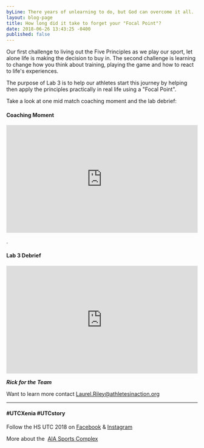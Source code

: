 ```yaml
---
byLine: There years of unlearning to do, but God can overcome it all.
layout: blog-page
title: How long did it take to forget your "Focal Point"?
date: 2018-06-26 13:43:25 -0400
published: false
---
```

Our first challenge to living out the Five Principles as we play our sport, let alone life is making the decision to buy in.  The second challenge is learning to change how you think about training, playing the game and how to react to life's experiences.

The purpose of Lab 3 is to help our athletes start this journey by helping then apply the principles practically in real life using a "Focal Point".

Take a look at one mid match coaching moment and the lab debrief:

#### Coaching Moment

<iframe width="504" height="284" src="https://www.youtube.com/embed/fY9BZq54qpk" frameborder="0" allow="autoplay; encrypted-media" allowfullscreen></iframe>

.

#### Lab 3 Debrief

<iframe width="504" height="284" src="https://www.youtube.com/embed/_wJZmfNM5Gs?rel=0" frameborder="0" allow="autoplay; encrypted-media" allowfullscreen></iframe>

**_Rick for the Team_**

Want to learn more contact [Laurel.Riley@athletesinaction.org](mailto:laurel.riley@athletesinaction.org)

***

#### **#UTCXenia     #UTCstory**

Follow the HS UTC 2018 on  [Facebook](https://www.facebook.com/aiatotalathletecomplex/) & [Instagram](https://www.instagram.com/aia_sports_complex/)

More about the  [AIA Sports Complex](http://www.aiasportscomplex.com/)